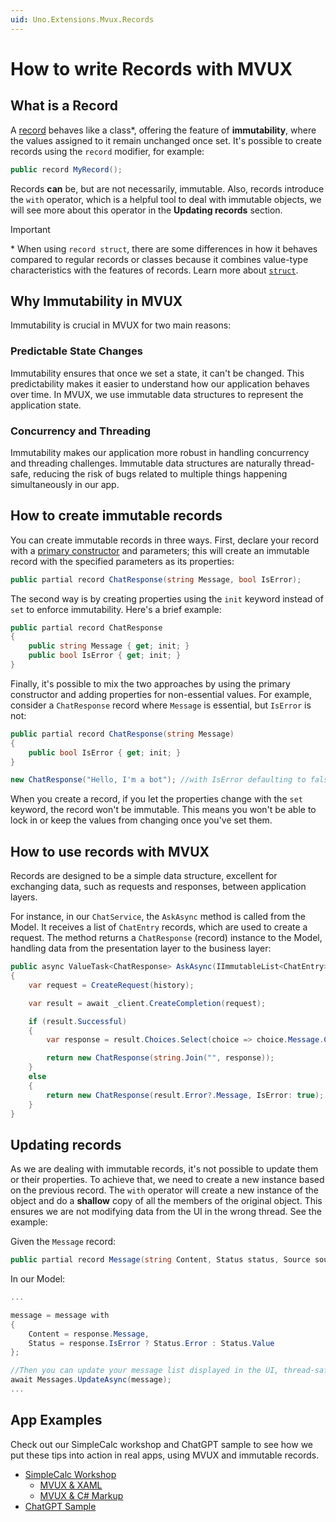 ```yaml
---
uid: Uno.Extensions.Mvux.Records
---
```


# How to write Records with MVUX

## What is a Record

A [record](https://learn.microsoft.com/en-us/dotnet/csharp/language-reference/builtin-types/record) behaves like a class*, offering the feature of **immutability**, where the values assigned to it remain unchanged once set. It's possible to create records using the `record` modifier, for example:

```csharp
public record MyRecord();
```

Records **can** be, but are not necessarily, immutable. Also, records introduce the `with` operator, which is a helpful tool to deal with immutable objects, we will see more about this operator in the **Updating records** section.

> [!IMPORTANT]
> \* When using `record struct`, there are some differences in how it behaves compared to regular records or classes because it combines value-type characteristics with the features of records. Learn more about [`struct`](https://learn.microsoft.com/en-us/dotnet/csharp/language-reference/builtin-types/struct).

## Why Immutability in MVUX

Immutability is crucial in MVUX for two main reasons:

### Predictable State Changes

Immutability ensures that once we set a state, it can't be changed. This predictability makes it easier to understand how our application behaves over time. In MVUX, we use immutable data structures to represent the application state.

### Concurrency and Threading

Immutability makes our application more robust in handling concurrency and threading challenges. Immutable data structures are naturally thread-safe, reducing the risk of bugs related to multiple things happening simultaneously in our app.

## How to create immutable records

You can create immutable records in three ways. First, declare your record with a [primary constructor](https://learn.microsoft.com/en-us/dotnet/csharp/programming-guide/classes-and-structs/instance-constructors#primary-constructors) and parameters; this will create an immutable record with the specified parameters as its properties:

```csharp
public partial record ChatResponse(string Message, bool IsError);
```

The second way is by creating properties using the `init` keyword instead of `set` to enforce immutability. Here's a brief example:

```csharp
public partial record ChatResponse
{
    public string Message { get; init; }
    public bool IsError { get; init; }
}
```

Finally, it's possible to mix the two approaches by using the primary constructor and adding properties for non-essential values. For example, consider a `ChatResponse` record where `Message` is essential, but `IsError` is not:

```csharp
public partial record ChatResponse(string Message)
{
    public bool IsError { get; init; }
}
```

```csharp
new ChatResponse("Hello, I'm a bot"); //with IsError defaulting to false
```

When you create a record, if you let the properties change with the `set` keyword, the record won't be immutable. This means you won't be able to lock in or keep the values from changing once you've set them.

## How to use records with MVUX

Records are designed to be a simple data structure, excellent for exchanging data, such as requests and responses, between application layers. 

For instance, in our `ChatService`, the `AskAsync` method is called from the Model. It receives a list of `ChatEntry` records, which are used to create a request. The method returns a `ChatResponse` (record) instance to the Model, handling data from the presentation layer to the business layer:

```csharp
public async ValueTask<ChatResponse> AskAsync(IImmutableList<ChatEntry> history)
{
    var request = CreateRequest(history);

    var result = await _client.CreateCompletion(request);

    if (result.Successful)
    {
        var response = result.Choices.Select(choice => choice.Message.Content);

        return new ChatResponse(string.Join("", response));
    }
    else
    {
        return new ChatResponse(result.Error?.Message, IsError: true);
    }
}
```

## Updating records

As we are dealing with immutable records, it's not possible to update them or their properties. To achieve that, we need to create a new instance based on the previous record. The `with` operator will create a new instance of the object and do a **shallow** copy of all the members of the original object. This ensures we are not modifying data from the UI in the wrong thread. See the example:

Given the `Message` record:

```csharp
public partial record Message(string Content, Status status, Source source);
```

In our Model:

```csharp
...

message = message with
{
    Content = response.Message,
    Status = response.IsError ? Status.Error : Status.Value
};

//Then you can update your message list displayed in the UI, thread-safe
await Messages.UpdateAsync(message);
...

```

## App Examples

Check out our SimpleCalc workshop and ChatGPT sample to see how we put these tips into action in real apps, using MVUX and immutable records.

 - [SimpleCalc Workshop](xref:Workshop.SimpleCalc.GettingStarted)
   - [MVUX & XAML](xref:Workshop.SimpleCalc.MVUX.XAML.FirstProject)
   - [MVUX & C# Markup](xref:Workshop.SimpleCalc.MVUX.CSharp.FirstProject)
 - [ChatGPT Sample](https://github.com/unoplatform/Uno.Samples/tree/master/UI/ChatGPT)